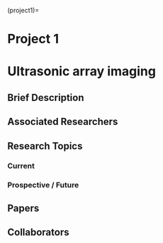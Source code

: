 (project1)=
# Project 1

# Ultrasonic array imaging

## Brief Description

## Associated Researchers

## Research Topics
### Current

### Prospective / Future

## Papers

## Collaborators
